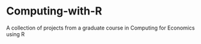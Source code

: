 # Computing-with-R
A collection of projects from a graduate course in Computing for Economics using R
